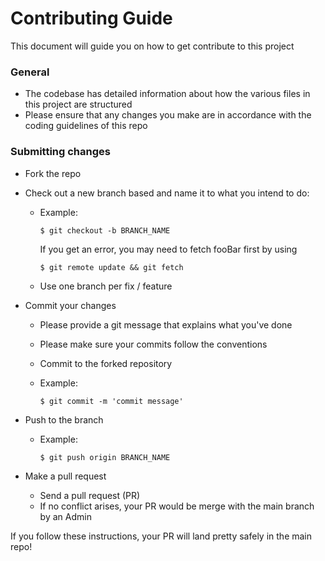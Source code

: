 # Contributing Guide

This document will guide you on how to get contribute to this project

### General

* The  codebase has detailed information about how the various files in this project are structured
* Please ensure that any changes you make are in accordance with the coding guidelines of this repo

### Submitting changes

* Fork the repo
* Check out a new branch based and name it to what you intend to do:
  *   Example:

      ```
      $ git checkout -b BRANCH_NAME
      ```

      If you get an error, you may need to fetch fooBar first by using

      ```
      $ git remote update && git fetch
      ```
  * Use one branch per fix / feature
* Commit your changes
  * Please provide a git message that explains what you've done
  * Please make sure your commits follow the conventions
  * Commit to the forked repository
  *   Example:

      ```
      $ git commit -m 'commit message'
      ```
* Push to the branch
  *   Example:

      ```
      $ git push origin BRANCH_NAME
      ```
*   Make a pull request

    * Send a pull request (PR)
    * If no conflict arises, your PR would be merge with the main branch by an Admin



If you follow these instructions, your PR will land pretty safely in the main repo!
